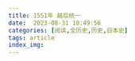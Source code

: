 ```yaml
---
title: 1551年 越后统一
date:  2023-08-31 10:49:56
categories: [阅读,全历史,历史,日本史]
tags: article
index_img: 
---
```


